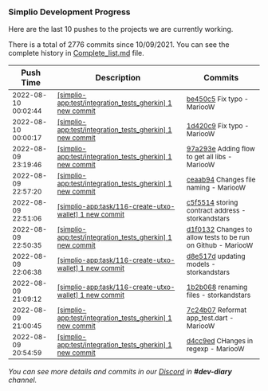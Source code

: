 
### Simplio Development Progress

Here are the last 10 pushes to the projects we are currently working.

There is a total of 2776 commits since 10/09/2021. You can see the complete history in
 [Complete_list.md](Complete_list.md) file.

| Push Time | Description | Commits |
| --- | --- | --- |
| <sub>2022-08-10 00:02:44</sub> | <sub>[[simplio-app:test/integration\_tests\_gherkin] 1 new commit](https://github.com/SimplioOfficial/simplio-app/commit/be450c5986b6286e2664bdc39ab210542c6b4ab4)</sub> | <sub>[be450c5](https://github.com/SimplioOfficial/simplio-app/commit/be450c5986b6286e2664bdc39ab210542c6b4ab4) Fix typo - MariooW</sub> |
| <sub>2022-08-10 00:00:17</sub> | <sub>[[simplio-app:test/integration\_tests\_gherkin] 1 new commit](https://github.com/SimplioOfficial/simplio-app/commit/1d420c991185533f579eb20206fcc40086cd059e)</sub> | <sub>[1d420c9](https://github.com/SimplioOfficial/simplio-app/commit/1d420c991185533f579eb20206fcc40086cd059e) Fix typo - MariooW</sub> |
| <sub>2022-08-09 23:19:46</sub> | <sub>[[simplio-app:test/integration\_tests\_gherkin] 1 new commit](https://github.com/SimplioOfficial/simplio-app/commit/97a293e64cb1b890c43f1c437284c98203a4ca0a)</sub> | <sub>[97a293e](https://github.com/SimplioOfficial/simplio-app/commit/97a293e64cb1b890c43f1c437284c98203a4ca0a) Adding flow to get all libs - MariooW</sub> |
| <sub>2022-08-09 22:57:20</sub> | <sub>[[simplio-app:test/integration\_tests\_gherkin] 1 new commit](https://github.com/SimplioOfficial/simplio-app/commit/ceaab94ac1a94bffbbce7854fac34d37be80906b)</sub> | <sub>[ceaab94](https://github.com/SimplioOfficial/simplio-app/commit/ceaab94ac1a94bffbbce7854fac34d37be80906b) Changes file naming - MariooW</sub> |
| <sub>2022-08-09 22:51:06</sub> | <sub>[[simplio-app:task/116\-create\-utxo\-wallet] 1 new commit](https://github.com/SimplioOfficial/simplio-app/commit/c5f5514e9c51ef3b0a0a14f0d426dc7f1154f876)</sub> | <sub>[c5f5514](https://github.com/SimplioOfficial/simplio-app/commit/c5f5514e9c51ef3b0a0a14f0d426dc7f1154f876) storing contract address - storkandstars</sub> |
| <sub>2022-08-09 22:50:35</sub> | <sub>[[simplio-app:test/integration\_tests\_gherkin] 1 new commit](https://github.com/SimplioOfficial/simplio-app/commit/d1f0132cb117e4822751a0da4decef0156887f35)</sub> | <sub>[d1f0132](https://github.com/SimplioOfficial/simplio-app/commit/d1f0132cb117e4822751a0da4decef0156887f35) Changes to allow tests to be run on Github - MariooW</sub> |
| <sub>2022-08-09 22:06:38</sub> | <sub>[[simplio-app:task/116\-create\-utxo\-wallet] 1 new commit](https://github.com/SimplioOfficial/simplio-app/commit/d8e517df64b22e0d8bed7f28bc8196b34bc1357a)</sub> | <sub>[d8e517d](https://github.com/SimplioOfficial/simplio-app/commit/d8e517df64b22e0d8bed7f28bc8196b34bc1357a) updating models - storkandstars</sub> |
| <sub>2022-08-09 21:09:12</sub> | <sub>[[simplio-app:task/116\-create\-utxo\-wallet] 1 new commit](https://github.com/SimplioOfficial/simplio-app/commit/1b2b06855aad1a0beab38f9aed6eff9bad95a008)</sub> | <sub>[1b2b068](https://github.com/SimplioOfficial/simplio-app/commit/1b2b06855aad1a0beab38f9aed6eff9bad95a008) renaming files - storkandstars</sub> |
| <sub>2022-08-09 21:00:45</sub> | <sub>[[simplio-app:test/integration\_tests\_gherkin] 1 new commit](https://github.com/SimplioOfficial/simplio-app/commit/7c24b0711a3b4f5feb9b063c2f4b246cde7191a2)</sub> | <sub>[7c24b07](https://github.com/SimplioOfficial/simplio-app/commit/7c24b0711a3b4f5feb9b063c2f4b246cde7191a2) Reformat app_test.dart - MariooW</sub> |
| <sub>2022-08-09 20:54:59</sub> | <sub>[[simplio-app:test/integration\_tests\_gherkin] 1 new commit](https://github.com/SimplioOfficial/simplio-app/commit/d4cc9edc7717a84f12b5bfd95742d2fc6ba2864e)</sub> | <sub>[d4cc9ed](https://github.com/SimplioOfficial/simplio-app/commit/d4cc9edc7717a84f12b5bfd95742d2fc6ba2864e) CHanges in regexp - MariooW</sub> |

_You can see more details and commits in our [Discord](https://discord.gg/aKhjuwZmdP) in **#dev-diary** channel._
